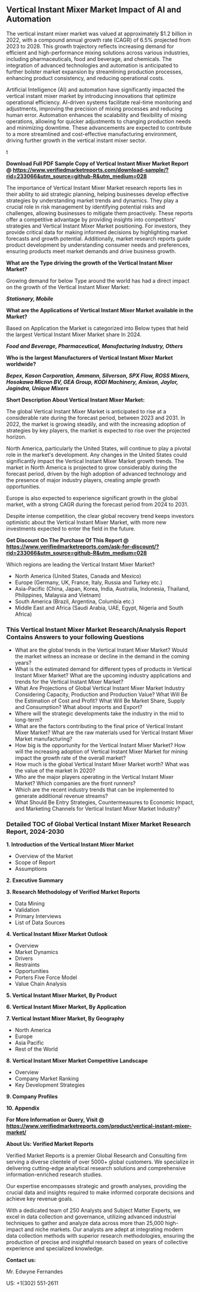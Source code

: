 <h2>Vertical Instant Mixer Market Impact of AI and Automation</h2><p>The vertical instant mixer market was valued at approximately $1.2 billion in 2022, with a compound annual growth rate (CAGR) of 6.5% projected from 2023 to 2028. This growth trajectory reflects increasing demand for efficient and high-performance mixing solutions across various industries, including pharmaceuticals, food and beverage, and chemicals. The integration of advanced technologies and automation is anticipated to further bolster market expansion by streamlining production processes, enhancing product consistency, and reducing operational costs.</p><p>Artificial Intelligence (AI) and automation have significantly impacted the vertical instant mixer market by introducing innovations that optimize operational efficiency. AI-driven systems facilitate real-time monitoring and adjustments, improving the precision of mixing processes and reducing human error. Automation enhances the scalability and flexibility of mixing operations, allowing for quicker adjustments to changing production needs and minimizing downtime. These advancements are expected to contribute to a more streamlined and cost-effective manufacturing environment, driving further growth in the vertical instant mixer sector.</p>t</p><p id="" class=""><strong>Download Full PDF Sample Copy of Vertical Instant Mixer Market Report @ <a href="https://www.verifiedmarketreports.com/download-sample/?rid=233066&utm_source=github-R&utm_medium=028" target="_blank">https://www.verifiedmarketreports.com/download-sample/?rid=233066&utm_source=github-R&utm_medium=028</a></strong></p><p>The importance of&nbsp;Vertical Instant Mixer Market research reports lies in their ability to aid strategic planning, helping businesses develop effective strategies by understanding market trends and dynamics. They play a crucial role in risk management by identifying potential risks and challenges, allowing businesses to mitigate them proactively. These reports offer a competitive advantage by providing insights into competitors' strategies and Vertical Instant Mixer Market positioning. For investors, they provide critical data for making informed decisions by highlighting market forecasts and growth potential. Additionally, market research reports guide product development by understanding consumer needs and preferences, ensuring products meet market demands and drive business growth.</p><p><strong>What are the&nbsp;Type driving the growth of the Vertical Instant Mixer Market?</strong></p><p id="" class="">Growing demand for below Type around the world has had a direct impact on the growth of the Vertical Instant Mixer Market:</p><em><strong>Stationary, Mobile</strong></em></p><strong>What are the&nbsp;Applications&nbsp;of Vertical Instant Mixer Market available in the Market?</strong></p><p id="" class="">Based on Application the Market is categorized into Below types that held the largest Vertical Instant Mixer Market share In 2024.</p><em><strong>Food and Beverage, Pharmaceutical, Manufacturing Industry, Others</strong></em></p><strong>Who is the largest Manufacturers of Vertical Instant Mixer Market worldwide?</strong></p><p><em><strong>Bepex, Kason Corporation, Ammann, Silverson, SPX Flow, ROSS Mixers, Hosokawa Micron BV, GEA Group, KODI Machinery, Amixon, Jaylor, Jogindra, Unique Mixers</strong></em></p><p id="" class=""><strong>Short Description About Vertical Instant Mixer Market:</strong></p><p>The global Vertical Instant Mixer Market is anticipated to rise at a considerable rate during the forecast period, between 2023 and 2031. In 2022, the market is growing steadily, and with the increasing adoption of strategies by key players, the market is expected to rise over the projected horizon.</p><p>North America, particularly the United States, will continue to play a pivotal role in the market's development. Any changes in the United States could significantly impact the Vertical Instant Mixer Market growth trends. The market in North America is projected to grow considerably during the forecast period, driven by the high adoption of advanced technology and the presence of major industry players, creating ample growth opportunities.</p><p>Europe is also expected to experience significant growth in the global market, with a strong CAGR during the forecast period from 2024 to 2031.</p><p>Despite intense competition, the clear global recovery trend keeps investors optimistic about the Vertical Instant Mixer Market, with more new investments expected to enter the field in the future.</p><p id="" class=""><strong>Get Discount On The Purchase Of This Report @ <a href="https://www.verifiedmarketreports.com/ask-for-discount/?rid=233066&utm_source=github-R&utm_medium=028" target="_blank">https://www.verifiedmarketreports.com/ask-for-discount/?rid=233066&utm_source=github-R&utm_medium=028</a></strong></p>Which regions are leading the Vertical Instant Mixer Market?</p><ul><li>North America (United States, Canada and Mexico)</li><li>Europe (Germany, UK, France, Italy, Russia and Turkey etc.)</li><li>Asia-Pacific (China, Japan, Korea, India, Australia, Indonesia, Thailand, Philippines, Malaysia and Vietnam)</li><li>South America (Brazil, Argentina, Columbia etc.)</li><li>Middle East and Africa (Saudi Arabia, UAE, Egypt, Nigeria and South Africa)</li></ul><h3 id="" class="">This Vertical Instant Mixer Market Research/Analysis Report Contains Answers to your following Questions</h3><ul><li>What are the global trends in the Vertical Instant Mixer Market? Would the market witness an increase or decline in the demand in the coming years?</li><li>What is the estimated demand for different types of products in Vertical Instant Mixer Market? What are the upcoming industry applications and trends for the Vertical Instant Mixer Market?</li><li>What Are Projections of Global Vertical Instant Mixer Market Industry Considering Capacity, Production and Production Value? What Will Be the Estimation of Cost and Profit? What Will Be Market Share, Supply and Consumption? What about imports and Export?</li><li>Where will the strategic developments take the industry in the mid to long-term?</li><li>What are the factors contributing to the final price of Vertical Instant Mixer Market? What are the raw materials used for Vertical Instant Mixer Market manufacturing?</li><li>How big is the opportunity for the Vertical Instant Mixer Market? How will the increasing adoption of Vertical Instant Mixer Market for mining impact the growth rate of the overall market?</li><li>How much is the global Vertical Instant Mixer Market worth? What was the value of the market In 2020?</li><li>Who are the major players operating in the Vertical Instant Mixer Market? Which companies are the front runners?</li><li>Which are the recent industry trends that can be implemented to generate additional revenue streams?</li><li>What Should Be Entry Strategies, Countermeasures to Economic Impact, and Marketing Channels for Vertical Instant Mixer Market Industry?</li></ul><h3 id="" class="">Detailed TOC of Global Vertical Instant Mixer Market Research Report, 2024-2030</h3><p id="" class=""><strong>1. Introduction of the Vertical Instant Mixer Market</strong></p><ul><li>Overview of the Market</li><li>Scope of Report</li><li>Assumptions</li></ul><p id="" class=""><strong>2. Executive Summary</strong></p><p id="" class=""><strong>3. Research Methodology of Verified Market Reports</strong></p><ul><li>Data Mining</li><li>Validation</li><li>Primary Interviews</li><li>List of Data Sources</li></ul><p id="" class=""><strong>4. Vertical Instant Mixer Market Outlook</strong></p><ul><li>Overview</li><li>Market Dynamics</li><li>Drivers</li><li>Restraints</li><li>Opportunities</li><li>Porters Five Force Model</li><li>Value Chain Analysis</li></ul><p id="" class=""><strong>5. Vertical Instant Mixer Market, By Product</strong></p><p id="" class=""><strong>6. Vertical Instant Mixer Market, By Application</strong></p><p id="" class=""><strong>7. Vertical Instant Mixer Market, By Geography</strong></p><ul><li>North America</li><li>Europe</li><li>Asia Pacific</li><li>Rest of the World</li></ul><p id="" class=""><strong>8. Vertical Instant Mixer Market Competitive Landscape</strong></p><ul><li>Overview</li><li>Company Market Ranking</li><li>Key Development Strategies</li></ul><p id="" class=""><strong>9. Company Profiles</strong></p><p id="" class=""><strong>10. Appendix</strong></p><p id="" class=""><strong>For More Information or Query, Visit @ <a href="https://www.verifiedmarketreports.com/product/vertical-instant-mixer-market/" target="_blank">https://www.verifiedmarketreports.com/product/vertical-instant-mixer-market/</a></strong></p><p id="" class=""><strong>About Us: Verified Market Reports</strong></p><p id="" class="">Verified Market Reports is a premier Global Research and Consulting firm serving a diverse clientele of over 5000+ global customers. We specialize in delivering cutting-edge analytical research solutions and comprehensive information-enriched research studies.</p><p id="" class="">Our expertise encompasses strategic and growth analyses, providing the crucial data and insights required to make informed corporate decisions and achieve key revenue goals.</p><p id="" class="">With a dedicated team of 250 Analysts and Subject Matter Experts, we excel in data collection and governance, utilizing advanced industrial techniques to gather and analyze data across more than 25,000 high-impact and niche markets. Our analysts are adept at integrating modern data collection methods with superior research methodologies, ensuring the production of precise and insightful research based on years of collective experience and specialized knowledge.</p><p id="" class=""><strong>Contact us:</strong></p><p id="" class="">Mr. Edwyne Fernandes</p><p id="" class="">US: +1(302) 551-2611</p>